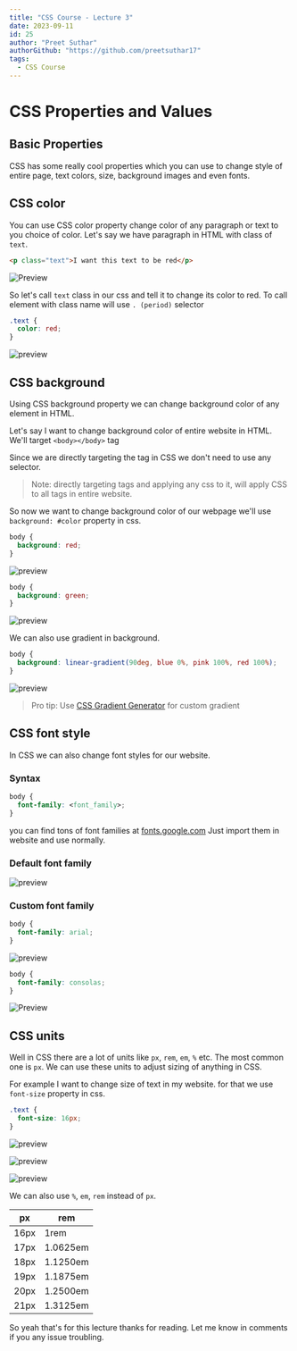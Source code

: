 ```yaml
---
title: "CSS Course - Lecture 3"
date: 2023-09-11
id: 25
author: "Preet Suthar"
authorGithub: "https://github.com/preetsuthar17"
tags:
  - CSS Course
---
```


# CSS Properties and Values

## Basic Properties

CSS has some really cool properties which you can use to change style of entire page, text colors, size, background images and even fonts.

## CSS color

You can use CSS color property change color of any paragraph or text to you choice of color.
Let's say we have paragraph in HTML with class of `text`.

```html
<p class="text">I want this text to be red</p>
```

![Preview](https://i.imgur.com/zgtR76D.png)

So let's call `text` class in our css and tell it to change its color to red.
To call element with class name will use `. (period)` selector

```css
.text {
  color: red;
}
```

![preview](https://i.imgur.com/2JrKpF3.png)

## CSS background

Using CSS background property we can change background color of any element in HTML.

Let's say I want to change background color of entire website in HTML. We'll target `<body></body>` tag

Since we are directly targeting the tag in CSS we don't need to use any selector.

> Note: directly targeting tags and applying any css to it, will apply CSS to all tags in entire website.

So now we want to change background color of our webpage we'll use `background: #color` property in css.

```css
body {
  background: red;
}
```

![preview](https://i.imgur.com/NA7L0X2.png)

```css
body {
  background: green;
}
```

![preview](https://i.imgur.com/iJ3S8Iy.png)

We can also use gradient in background.

```css
body {
  background: linear-gradient(90deg, blue 0%, pink 100%, red 100%);
}
```

![preview](https://i.imgur.com/yDxkJHI.png)

> Pro tip: Use [CSS Gradient Generator](https://cssgradient.io/) for custom gradient

## CSS font style

In CSS we can also change font styles for our website.

### Syntax

```css
body {
  font-family: <font_family>;
}
```

you can find tons of font families at [fonts.google.com](https://fonts.google.com) Just import them in website and use normally.

### Default font family

![preview](https://i.imgur.com/gBsBPEy.png)

### Custom font family

```css
body {
  font-family: arial;
}
```

![preview](https://i.imgur.com/TGAVXx8.png)

```css
body {
  font-family: consolas;
}
```

![Preview](https://i.imgur.com/xJCQS8b.png)

## CSS units

Well in CSS there are a lot of units like `px`, `rem`, `em`, `%` etc.
The most common one is `px`. We can use these units to adjust sizing of anything in CSS.

For example I want to change size of text in my website. for that we use `font-size` property in css.

```css
.text {
  font-size: 16px;
}
```

![preview](https://i.imgur.com/EFcC5UO.png)

![preview](https://i.imgur.com/ADTfvMu.png)

![preview](https://i.imgur.com/LkxbnjA.png)

We can also use `%`, `em`, `rem` instead of `px`.

| px   | rem      |
| ---- | -------- |
| 16px | 1rem     |
| 17px | 1.0625em |
| 18px | 1.1250em |
| 19px | 1.1875em |
| 20px | 1.2500em |
| 21px | 1.3125em |

So yeah that's for this lecture thanks for reading.
Let me know in comments if you any issue troubling.
